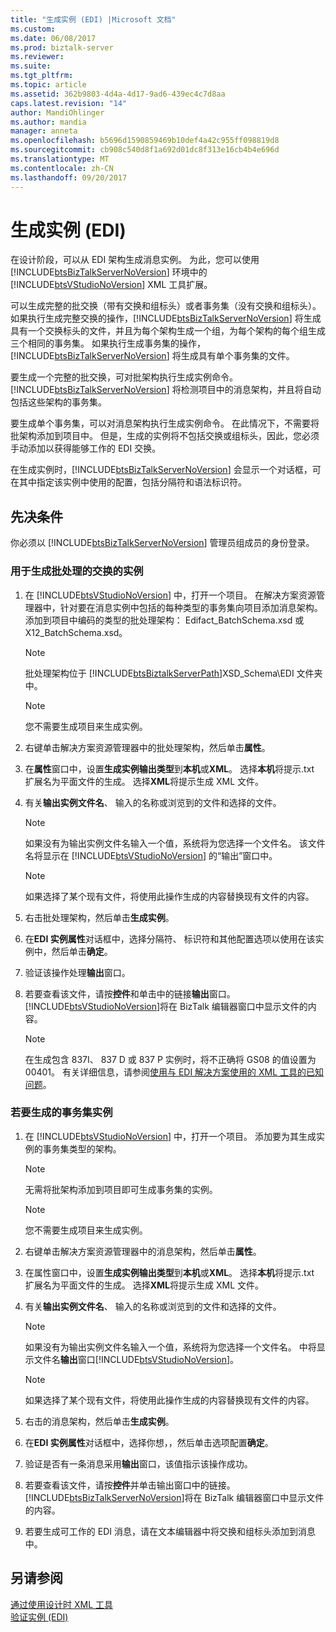 ```yaml
---
title: "生成实例 (EDI) |Microsoft 文档"
ms.custom: 
ms.date: 06/08/2017
ms.prod: biztalk-server
ms.reviewer: 
ms.suite: 
ms.tgt_pltfrm: 
ms.topic: article
ms.assetid: 362b9803-4d4a-4d17-9ad6-439ec4c7d8aa
caps.latest.revision: "14"
author: MandiOhlinger
ms.author: mandia
manager: anneta
ms.openlocfilehash: b5696d1590859469b10def4a42c955ff098819d8
ms.sourcegitcommit: cb908c540d8f1a692d01dc8f313e16cb4b4e696d
ms.translationtype: MT
ms.contentlocale: zh-CN
ms.lasthandoff: 09/20/2017
---
```

# <a name="generating-an-instance-edi"></a>生成实例 (EDI)
在设计阶段，可以从 EDI 架构生成消息实例。 为此，您可以使用 [!INCLUDE[btsBizTalkServerNoVersion](../includes/btsbiztalkservernoversion-md.md)] 环境中的 [!INCLUDE[btsVStudioNoVersion](../includes/btsvstudionoversion-md.md)] XML 工具扩展。  
  
 可以生成完整的批交换（带有交换和组标头）或者事务集（没有交换和组标头）。 如果执行生成完整交换的操作，[!INCLUDE[btsBizTalkServerNoVersion](../includes/btsbiztalkservernoversion-md.md)] 将生成具有一个交换标头的文件，并且为每个架构生成一个组，为每个架构的每个组生成三个相同的事务集。 如果执行生成事务集的操作，[!INCLUDE[btsBizTalkServerNoVersion](../includes/btsbiztalkservernoversion-md.md)] 将生成具有单个事务集的文件。  
  
 要生成一个完整的批交换，可对批架构执行生成实例命令。 [!INCLUDE[btsBizTalkServerNoVersion](../includes/btsbiztalkservernoversion-md.md)] 将检测项目中的消息架构，并且将自动包括这些架构的事务集。  
  
 要生成单个事务集，可以对消息架构执行生成实例命令。 在此情况下，不需要将批架构添加到项目中。 但是，生成的实例将不包括交换或组标头，因此，您必须手动添加以获得能够工作的 EDI 交换。  
  
 在生成实例时，[!INCLUDE[btsBizTalkServerNoVersion](../includes/btsbiztalkservernoversion-md.md)] 会显示一个对话框，可在其中指定该实例中使用的配置，包括分隔符和语法标识符。  
  
## <a name="prerequisites"></a>先决条件  
 你必须以 [!INCLUDE[btsBizTalkServerNoVersion](../includes/btsbiztalkservernoversion-md.md)] 管理员组成员的身份登录。  
  
### <a name="to-generate-an-instance-of-a-batched-interchange"></a>用于生成批处理的交换的实例  
  
1.  在 [!INCLUDE[btsVStudioNoVersion](../includes/btsvstudionoversion-md.md)] 中，打开一个项目。 在解决方案资源管理器中，针对要在消息实例中包括的每种类型的事务集向项目添加消息架构。 添加到项目中编码的类型的批处理架构： Edifact_BatchSchema.xsd 或 X12_BatchSchema.xsd。  
  
    > [!NOTE]
    >  批处理架构位于 [!INCLUDE[btsBiztalkServerPath](../includes/btsbiztalkserverpath-md.md)]XSD_Schema\EDI 文件夹中。  
  
    > [!NOTE]
    >  您不需要生成项目来生成实例。  
  
2.  右键单击解决方案资源管理器中的批处理架构，然后单击**属性**。  
  
3.  在**属性**窗口中，设置**生成实例输出类型**到**本机**或**XML**。 选择**本机**将提示.txt 扩展名为平面文件的生成。 选择**XML**将提示生成 XML 文件。  
  
4.  有关**输出实例文件名**、 输入的名称或浏览到的文件和选择的文件。  
  
    > [!NOTE]
    >  如果没有为输出实例文件名输入一个值，系统将为您选择一个文件名。 该文件名将显示在 [!INCLUDE[btsVStudioNoVersion](../includes/btsvstudionoversion-md.md)] 的“输出”窗口中。  
  
    > [!NOTE]
    >  如果选择了某个现有文件，将使用此操作生成的内容替换现有文件的内容。  
  
5.  右击批处理架构，然后单击**生成实例**。  
  
6.  在**EDI 实例属性**对话框中，选择分隔符、 标识符和其他配置选项以使用在该实例中，然后单击**确定**。  
  
7.  验证该操作处理**输出**窗口。  
  
8.  若要查看该文件，请按**控件**和单击中的链接**输出**窗口。 [!INCLUDE[btsVStudioNoVersion](../includes/btsvstudionoversion-md.md)]将在 BizTalk 编辑器窗口中显示文件的内容。  
  
    > [!NOTE]
    >  在生成包含 837I、 837 D 或 837 P 实例时，将不正确将 GS08 的值设置为 00401。 有关详细信息，请参阅[使用与 EDI 解决方案使用的 XML 工具的已知问题](../core/known-issues-with-xml-tools-used-with-edi-solutions.md)。  
  
### <a name="to-generate-an-instance-of-a-transaction-set"></a>若要生成的事务集实例  
  
1.  在 [!INCLUDE[btsVStudioNoVersion](../includes/btsvstudionoversion-md.md)] 中，打开一个项目。 添加要为其生成实例的事务集类型的架构。  
  
    > [!NOTE]
    >  无需将批架构添加到项目即可生成事务集的实例。  
  
    > [!NOTE]
    >  您不需要生成项目来生成实例。  
  
2.  右键单击解决方案资源管理器中的消息架构，然后单击**属性**。  
  
3.  在属性窗口中，设置**生成实例输出类型**到**本机**或**XML**。 选择**本机**将提示.txt 扩展名为平面文件的生成。 选择**XML**将提示生成 XML 文件。  
  
4.  有关**输出实例文件名**、 输入的名称或浏览到的文件和选择的文件。  
  
    > [!NOTE]
    >  如果没有为输出实例文件名输入一个值，系统将为您选择一个文件名。 中将显示文件名**输出**窗口[!INCLUDE[btsVStudioNoVersion](../includes/btsvstudionoversion-md.md)]。  
  
    > [!NOTE]
    >  如果选择了某个现有文件，将使用此操作生成的内容替换现有文件的内容。  
  
5.  右击的消息架构，然后单击**生成实例**。  
  
6.  在**EDI 实例属性**对话框中，选择你想，，然后单击选项配置**确定**。  
  
7.  验证是否有一条消息采用**输出**窗口，该值指示该操作成功。  
  
8.  若要查看该文件，请按**控件**并单击输出窗口中的链接。 [!INCLUDE[btsBizTalkServerNoVersion](../includes/btsbiztalkservernoversion-md.md)]将在 BizTalk 编辑器窗口中显示文件的内容。  
  
9. 若要生成可工作的 EDI 消息，请在文本编辑器中将交换和组标头添加到消息中。  
  
## <a name="see-also"></a>另请参阅  
 [通过使用设计时 XML 工具](../core/using-design-time-xml-tools.md)   
 [验证实例 (EDI)](../core/validating-an-instance-edi.md)